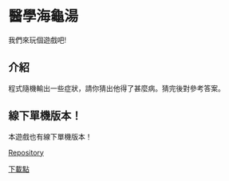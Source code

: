 # 醫學海龜湯

我們來玩個遊戲吧! <br>

## 介紹

程式隨機輸出一些症狀，請你猜出他得了甚麼病。猜完後對參考答案。

## 線下單機版本！

本遊戲也有線下單機版本！

[Repository](https://gitlab.com/BruceChen10601053/medicalsituationpuzzle)

[下載點]()
